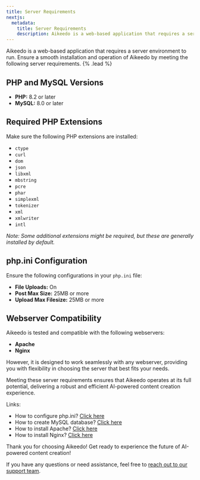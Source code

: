 ```yaml
---
title: Server Requirements
nextjs:
  metadata:
    title: Server Requirements
    description: Aikeedo is a web-based application that requires a server environment to run. Ensure a smooth installation and operation of Aikeedo by meeting the following server requirements.
---
```


Aikeedo is a web-based application that requires a server environment to run. Ensure a smooth installation and operation of Aikeedo by meeting the following server requirements. {% .lead %}

## PHP and MySQL Versions

- **PHP:** 8.2 or later
- **MySQL:** 8.0 or later

## Required PHP Extensions

Make sure the following PHP extensions are installed:

- `ctype`
- `curl`
- `dom`
- `json`
- `libxml`
- `mbstring`
- `pcre`
- `phar`
- `simplexml`
- `tokenizer`
- `xml`
- `xmlwriter`
- `intl`

_Note: Some additional extensions might be required, but these are generally installed by default._

## php.ini Configuration

Ensure the following configurations in your `php.ini` file:

- **File Uploads:** On
- **Post Max Size:** 25MB or more
- **Upload Max Filesize:** 25MB or more

## Webserver Compatibility

Aikeedo is tested and compatible with the following webservers:

- **Apache**
- **Nginx**

However, it is designed to work seamlessly with any webserver, providing you with flexibility in choosing the server that best fits your needs.

Meeting these server requirements ensures that Aikeedo operates at its full potential, delivering a robust and efficient AI-powered content creation experience.

Links:

- How to configure php.ini? [Click here](https://www.php.net/manual/en/configuration.file.php)
- How to create MySQL database? [Click here](https://dev.mysql.com/doc/mysql-getting-started/en/)
- How to install Apache? [Click here](https://httpd.apache.org/docs/2.4/install.html)
- How to install Nginx? [Click here](https://docs.nginx.com/nginx/admin-guide/installing-nginx/installing-nginx-open-source/)

Thank you for choosing Aikeedo! Get ready to experience the future of AI-powered content creation!

If you have any questions or need assistance, feel free to [reach out to our support team](mailto:support@aikeedo.com).
